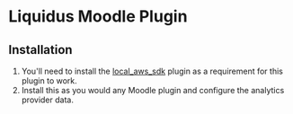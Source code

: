 # Liquidus Moodle Plugin

## Installation
1. You'll need to install the [local_aws_sdk](https://github.com/blackboard-open-source/moodle-local_aws_sdk)
plugin as a requirement for this plugin to work.
1. Install this as you would any Moodle plugin and configure the analytics provider data.
